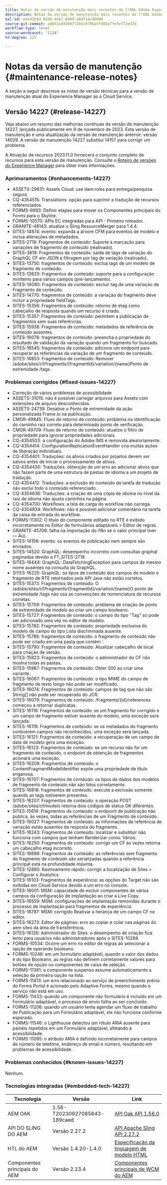 ```yaml
---
title: Notas da versão de manutenção mais recentes do [!DNL Adobe Experience Manager] as a Cloud Service.
description: Notas da versão de manutenção mais recentes do [!DNL Adobe Experience Manager] as a Cloud Service.
exl-id: eee42b4d-9206-4ebf-b88d-d8df14c46094
source-git-commit: a8651a44300772b5c9706a5fd85e7fefef72e47d
workflow-type: tm+mt
source-wordcount: '1124'
ht-degree: 12%

---
```


# Notas da versão de manutenção {#maintenance-release-notes}

A seção a seguir descreve as notas de versão técnicas para a versão de manutenção atual do Experience Manager as a Cloud Service.

## Versão 14227 {#release-14227}

Veja abaixo um resumo das melhorias contínuas da versão de manutenção 14227, lançada publicamente em 9 de novembro de 2023. Esta versão de manutenção é uma atualização da versão de manutenção anterior: versão 14029. A versão de manutenção 14227 substitui 14157 para corrigir um problema.

A Ativação de recursos 2023.11.0 fornecerá o conjunto completo de recursos para esta versão de manutenção. Consulte o [Roteiro de versões do Experience Manager](https://experienceleague.adobe.com/docs/experience-manager-release-information/aem-release-updates/update-releases-roadmap.html?lang=pt-BR) para obter mais informações.

### Aprimoramentos {#enhancements-14227}

* ASSETS-29631: Assets Cloud: use dam:roles para entrega/pesquisa segura.
* CQ-4354515: Translations: opção para suprimir a tradução de recursos referenciados.
* FORMS-9993: Definir etapas para mover os Componentes principais do Forms para o Skyline.
* FORMS-10570: APIs EC integradas para API - Primeiro roteador.
* GRANITE-48143: atualize o Sling ResourceMerger para 1.4.4.
* SITES-14874: evento: expanda a árvore CFM para eventos de modelo e inclua alterações de metadados.
* SITES-2719: Fragmentos de conteúdo: Suporte à marcação para variações de fragmento de conteúdo (reativado).
* SITES-3619: Fragmentos de conteúdo: saída de tags de variação do GraphQL CF em JSON e filtragem por tag de variação (reativado).
* SITES-13750: fragmentos de conteúdo: exclua tags de um modelo de fragmento de conteúdo.
* SITES-13920: Fragmentos de conteúdo: suporte para a configuração minItems para vários campos (pré-lançamento).
* SITES-14080: Fragmentos de conteúdo: excluir tag de uma variação de Fragmento de conteúdo.
* SITES-14770: fragmentos de conteúdo: a variação do fragmento deve incluir a propriedade fieldTags.
* SITES-15356: Fragmentos de conteúdo: retorno de etag como cabeçalho de resposta quando um recurso é criado.
* SITES-15357: Fragmentos de conteúdo: permitem a publicação de fragmentos sem suas referências.
* SITES-15938: Fragmentos de conteúdo: metadados de referência de conteúdo ausentes.
* SITES-16078: fragmentos de conteúdo: preencha a propriedade do resultado de validação da variação quando um fragmento for buscado.
* SITES-16545: fragmentos de conteúdo: adicione um endpoint para recuperar as referências da variação de um fragmento de conteúdo.
* SITES-16853: Fragmentos de conteúdo: Remover /adobe/sites/cf/fragments/{fragmentId}/variation/{name}Ponto de extremidade /tags.

### Problemas corrigidos {#fixed-issues-14227}

* Correção de vários problemas de acessibilidade
* ASSETS-31015: não é possível carregar arquivos para Assets com extensões de arquivo desconhecidas.
* ASSETS-24739: Desative o Ponto de extremidade da ação personalizada Frame.io na publicação.
* CMGR-49845: Fluxo de retorno de conteúdo: problema na identificação do caminho raiz correto para determinado ponto de verificação.
* CMGR-49709: Fluxo de retorno de conteúdo: atualize o filtro de propriedade para ignorar propriedades adicionais.
* CQ-4354503: a configuração do Adobe IMS é removida aleatoriamente.
* CQ-4354414: ConfigurationReplicationEventHandler cria muitas ações de liberação individuais.
* CQ-4354401: Traduções: os ativos criados por projetos devem ser salvos antes de iniciar o processamento de ativos.
* CQ-4354430: Traduções: obtenção de um erro ao adicionar ativos que não fazem parte de uma estrutura de pastas de idioma a um projeto de tradução.
* CQ-4354412: Traduções: a exclusão do conteúdo da tarefa de tradução não exclui todo o conteúdo referenciado.
* CQ-4354636: Traduções: a criação de uma cópia de idioma no nível da raiz de idioma não ajusta caminhos na página.
* CQ-4354700: Workflows: a tela de carga do workflow não carrega.
* CQ-4354834: Workflows: não é possível adicionar comentário na tarefa da caixa de entrada do workflow.
* FORMS-11302: O título do componente editado no RTE é exibido incorretamente no Editor de formulários adaptáveis > Editor de regras.
* GRANITE-45706: falha na importação do i18n se o valor principal tiver — Äú).
* SITES-14156: evento: os eventos de publicação nem sempre são enviados.
* SITES-14520: GraphQL: desempenho incorreto com consultas graphql paginadas devido a FT_SITES-2719.
* SITES-16444: GraphQL: DataFetchingException para campos de mesmo nome ausentes na consulta do GraphQL.
* SITES-16225: GraphQL: os tipos de conteúdo dos campos de modelo e fragmento de RTE retornados pela API Java não estão corretos.
* SITES-15373: Fragmentos de conteúdo: O /adobe/sites/cf/fragments/{fragmentId}/variation/{name}O ponto de extremidade /tags não usa as convenções de nomenclatura de recursos corretas.
* SITES-15709: Fragmentos de conteúdo: problema de criação de ponto de extremidade de modelo ao criar um campo booleano.
* SITES-15727: Fragmentos de conteúdo: o campo do tipo &quot;Tag&quot; só pode ser adicionado uma vez no editor de modelo.
* SITES-15782: Fragmentos de conteúdo: propriedade exclusiva do modelo de campo do tipo Lista discriminada ausente.
* SITES-15786: fragmentos de conteúdo: o fragmento de conteúdo não pode ser criado em uma pasta que contém &#39;.
* SITES-15790: Fragmentos de conteúdo: Atualizar cabeçalho de local para criação de versão.
* SITES-15923: Fragmentos de conteúdo: o administrador do CF não mostra todas as pastas.
* SITES-15987: Fragmentos de conteúdo: Obter 500 ao criar uma variante.
* SITES-16067: Fragmentos de conteúdo: o tipo MIME do campo de fragmento de texto longo não pode ser modificado.
* SITES-16074: Fragmentos de conteúdo: campos de tag que não são String[] não pode ser recuperado do JCR.
* SITES-16079: Fragmentos de conteúdo: /fragments/{id}/references começou a retornar duplicatas.
* SITES-16118: Fragmentos de conteúdo: se um fragmento for corrigido e um campo de fragmento estiver ausente do modelo, uma exceção será lançada.
* SITES-16119: Fragmentos de conteúdo: se os metadados do fragmento contiverem campos não reconhecidos, uma exceção será lançada.
* SITES-16121: Fragmentos de conteúdo: a recuperação de um campo de data de modelo gera uma exceção.
* SITES-16123: Fragmentos de conteúdo: se um recurso não for um fragmento de conteúdo, o endpoint de obtenção de fragmentos acionará uma exceção.
* SITES-16208: Fragmentos de conteúdo: o ContentFragmentModelIdentifier expõe uma propriedade de título enganosa.
* SITES-16707: Fragmentos de conteúdo: os tipos de dados dos modelos de fragmento de conteúdo não são lidos corretamente.
* SITES-16818: fragmentos de conteúdo: execute a exclusão somente quando as tags estiverem presentes.
* SITES-16207: Fragmentos de conteúdo: a operação POST /adobe/sites/cf/models retorna dois códigos de status OK diferentes.
* SITES-15616: Fragmentos de conteúdo: o endpoint de publicação não publica, às vezes, todas as referências de um Fragmento de conteúdo.
* SITES-16027: Fragmentos de conteúdo: as informações de referência de variação estão ausentes da resposta do fragmento.
* SITES-16243: Fragmentos de conteúdo: localizar e substituir não funciona com campos que tenham Renderizar como: Vários.
* SITES-16250: Fragmentos de conteúdo: corrigir um CF às vezes retorna um cabeçalho etag incorreto.
* SITES-16686: Fragmentos de conteúdo: as referências sem fragmento do fragmento de conteúdo são serializadas quando a referência principal está na profundidade máxima.
* SITES-12880: Rastreamento rápido: corrigir a localização de Sites > Configurar o Analytics.
* SITES-16103: Fragmentos de experiência: as opções do Target não são exibidas em Cloud Service devido a um erro no console.
* SITES-16001: MSM: capacidade de excluir componentes de vários campos da configuração de implantação ao criar a Live Copy.
* SITES-16559: MSM: configurações de implantação removidas durante o processo de implantação para fragmentos de experiência.
* SITES-16797: MSM: corrigido Reativar a herança de um campo CF no editor.
* SITES-16273: Editor de páginas: erro ao copiar e colar nas páginas do aem sites da área de transferência.
* SITES-16126: Administrador do Sites: o desempenho de criação fica lento para usuários não administradores após o SITES-10288.
* FORMS-10534: Ocorre um erro no editor de regras ao selecionar a opção de operando booleano.
* FORMS-10248: em um formulário adaptável, quando o valor dos dados é do tipo Booleano, as regras não definem corretamente valores para botões de opção ou componentes de caixa de seleção.
* FORMS-11361: o componente suspenso assume automaticamente a seleção da primeira opção na lista.
* FORMS-11413: um erro relacionado ao serviço de preenchimento prévio do Forms Portal é acionado pelo Adaptive Forms, mesmo quando o serviço não está em uso.
* FORMS-11433: quando um componente não formulário é incluído em um Formulário adaptável, o processo de envio falha ao ser concluído.
* FORMS-11206: quando um usuário tenta agendar um fluxo de trabalho de Publicação para um Formulário adaptável, ele não funciona conforme esperado.
* FORMS-11546: o Lighthouse detectou um rótulo ARIA ausente para painéis repetidos em um Formulário adaptável, afetando a acessibilidade.
* FORMS-11095: o atributo ARIA é definido incorretamente para campos de número de telefone, endereço de email e número, resultando em problemas de acessibilidade.

### Problemas conhecidos {#known-issues-14227}

Nenhum.

### Tecnologias integradas {#embedded-tech-14227}

| Tecnologia | Versão | Link |
|---|---|---|
| AEM OAK | 1.56-T20230927085643-189caed | [API Oak API 1.56.0](https://www.javadoc.io/doc/org.apache.jackrabbit/oak-api/1.56.0/index.html) |
| API DO SLING DO AEM | Versão 2.27.2 | [API Apache Sling API 2.27.2](https://www.javadoc.io/doc/org.apache.sling/org.apache.sling.api/latest/index.html) |
| HTL do AEM | Versão 1.4.20-1.4.0 | [Especificação da linguagem de modelo HTML](https://github.com/adobe/htl-spec) |
| Componentes principais do AEM | Versão 2.23.4 | [Componentes principais de WCM do AEM](https://github.com/adobe/aem-core-wcm-components) |
